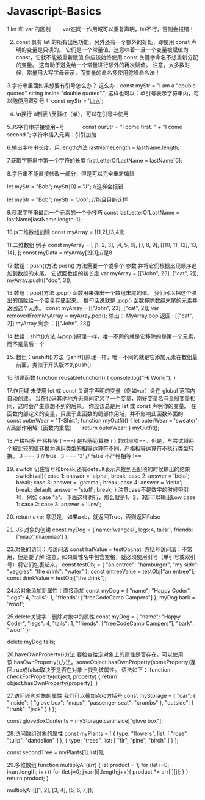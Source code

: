 # Javascript-Basics         
1.let 和 var 的区别       
var在同一作用域可以重复声明，let不行，否则会报错！

2. const 具有 let 的所有出色功能，另外还有一个额外的好处，即使用 const 声明的变量是只读的。 它们是一个常量值，这意味着一旦一个变量被赋值为 const，它就不能被重新赋值
你应该始终使用 const 关键字命名不想重新分配的变量。 这有助于避免给一个常量进行额外的再次赋值。
注意，大多数时候，常量用大写字母表示，而变量的命名多使用驼峰命名法！

3.字符串里面如果想要有引号怎么办？
这么办：const myStr = "I am a \"double quoted\" string inside \"double quotes\"."; 
这样也可以：单引号表示字符串内，可以随便用双引号！ const myStr = '<a href="http://www.example.com" target="_blank">Link</a>';

4. \n换行 \t制表 \\反斜杠（单），可以在引号中使用    

5.JS字符串拼接使用+号           
const ourStr = "I come first. " + "I come second.";
字符串插入元素：引引加加  

6.输出字符串长度，用.length方法
lastNameLength = lastName.length;

7.获取字符串中第一个字符的长度
firstLetterOfLastName = lastName[0]; 

8.字符串不能直接修改一部分，但是可以完全重新编辑

let myStr = "Bob";
myStr[0] = "J"; //这样会报错

let myStr = "Bob";
myStr = "Job"; //能且只能这样

9.获取字符串最后一个元素的一个小技巧
const lastLetterOfLastName = lastName[lastName.length-1];

10.js二维数组创建
const myArray = [[1,2],[3,4]];

11.二维数组 例子
const myArray = [
  [1, 2, 3],
  [4, 5, 6],
  [7, 8, 9],
  [[10, 11, 12], 13, 14],
];
const myData = myArray[2][1];//是8

12.数组：push()方法
push() 方法需要一个或多个 参数 并将它们根据出现顺序追加到数组的末尾。 它返回数组的新长度
var myArray = [["John", 23], ["cat", 2]];
myArray.push(["dog", 3]);

13.数组：pop()方法
.pop() 函数用来弹出一个数组末尾的值。 我们可以把这个弹出的值赋给一个变量存储起来。 换句话说就是 .pop() 函数移除数组末尾的元素并返回这个元素。
const myArray = [["John", 23], ["cat", 2]];
var removedFromMyArray = myArray.pop();
输出： MyArray.pop 返回 : [["cat", 2]]
      myArray 剩余 ：[["John", 23]]   

14.数组：shift()方法
与pop()原理一样，唯一不同的就是它移除的是第一个元素，而不是最后一个

15. 数组：unshift()方法
与shift()原理一样，唯一不同的就是它添加元素在数组最前面，类似于开头版本的push().   

16.创建函数
function reusablefunction() {
  console.log("Hi World");
}

17.作用域
未使用 let 或 const 关键字声明的变量（例如var）会在 global 范围内自动创建。 当在代码其他地方无意间定义了一个变量，刚好变量名与全局变量相同，这时会产生意想不到的后果。 你应该总是用 let 或 const 声明你的变量。
在函数内部定义的变量，只属于此函数的局部作用域，并不影响此函数外面的.
const outerWear = "T-Shirt";
function myOutfit() {
  let outerWear = 'sweater'; //局部作用域（函数内重载）    
  return outerWear;
}
myOutfit();

18.严格相等
严格相等 ( ===) 是相等运算符 ( ) 的对应项==。但是，与尝试将两个被比较的值转换为通用类型的相等运算符不同，严格相等运算符不执行类型转换。
3 ===  3  // true  
3 === '3' // false
不严格相等:!==

19. switch 记住冒号和break,还有default表示未找到匹配项的时候输出的结果
    switch(val){
    case 1:
      answer = 'alpha';
      break;
    case 2:
      answer = 'beta';
      break;
    case 3:
      answer = 'gamma';
      break;
    case 4:
      answer = 'delta';
      break;
    default:
      answer = 'stuff';
      break;
  }
注意case不是数字的时候带引号，例如 case "a":  
下面这样也行，那么就是1，2，3都可以输出Low
    case 1:
    case 2:
    case 3:
      answer = 'Low';
    
21. return a<b; 意思是，如果a<b，就返回True，否则返回False

22. JS 对象的创建
  const myDog = {
  name:'wangcai',
  legs:4,
  tails:1,
  friends:['miao','miaomiao']
};

23.对象的访问：点访问法 
const hatValue = testObj.hat;
方括号访问法：不常用，但是要了解
注意，如果属性名中包含空格，就必须使用引号（单引号或双引号）将它们包裹起来。
const testObj = {
  "an entree": "hamburger",
  "my side": "veggies",
  "the drink": "water"
};
const entreeValue = testObj["an entree"];   
const drinkValue = testObj["the drink"];     

24.给对象添加新属性：直接添加
const myDog = {
  "name": "Happy Coder",  
  "legs": 4,
  "tails": 1,
  "friends": ["freeCodeCamp Campers"]
};
myDog.bark = 'woof';

25.delete关键字：删除对象中的属性
const myDog = {
  "name": "Happy Coder",
  "legs": 4,
  "tails": 1,
  "friends": ["freeCodeCamp Campers"],
  "bark": "woof"
};

delete myDog.tails;

26.haveOwnProperty()方法
要检查给定对象上的属性是否存在，可以使用该.hasOwnProperty()方法。someObject.hasOwnProperty(someProperty)返回true或false取决于是否在对象上找到该属性。
语法如下：
function checkForProperty(object, property) {
  return object.hasOwnProperty(property);
}

27.访问嵌套对象的属性
我们可以叠加点和方括号
const myStorage = {
  "car": {
    "inside": {
      "glove box": "maps",
      "passenger seat": "crumbs"
     },
    "outside": {
      "trunk": "jack"
    }
  }
};

const gloveBoxContents = myStorage.car.inside["glove box"];

28.访问数组对象的属性
const myPlants = [
  {
    type: "flowers",
    list: [
      "rose",
      "tulip",
      "dandelion"
    ]
  },
  {
    type: "trees",
    list: [
      "fir",
      "pine",
      "birch"
    ]
  }
];

const secondTree = myPlants[1].list[1];

29.多维数组
function multiplyAll(arr) {
  let product = 1;
  for (let i=0; i<arr.length; i++){
    for (let j=0; j<arr[i].length;j++){
      product *= arr[i][j];
    }
  }
  return product;
}

multiplyAll([[1, 2], [3, 4], [5, 6, 7]]);

